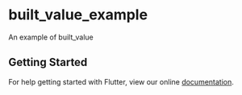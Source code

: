# built_value_example

An example of built_value

## Getting Started

For help getting started with Flutter, view our online
[documentation](https://flutter.io/).
